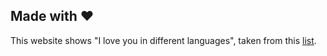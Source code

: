 ## Made with ❤️

This website shows "I love you in different languages", taken from this [list](http://yunus.hacettepe.edu.tr/~sadi/dizeler/i-love-you.html).